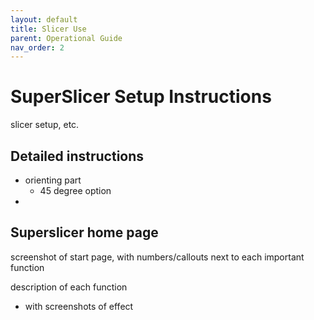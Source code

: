 ```yaml
---
layout: default
title: Slicer Use
parent: Operational Guide
nav_order: 2
---
```




# SuperSlicer Setup Instructions
slicer setup, etc.

## Detailed instructions
- orienting part
    - 45 degree option
- 

## Superslicer home page

screenshot of start page, with numbers/callouts next to each important function

description of each function
- with screenshots of effect
